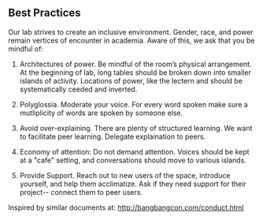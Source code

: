 ## Best Practices

Our lab strives to create an inclusive environment. Gender, race, and power
remain vertices of encounter in academia. Aware of this, we ask that you be
mindful of:

1. Architectures of power. Be mindful of the room’s physical arrangement. At
the beginning of lab, long tables should be broken down into smaller islands
of activity. Locations of power, like the lectern and should be systematically
ceeded and inverted.

2. Polyglossia. Moderate your voice. For every word spoken make sure a
mutliplicity of words are spoken by someone else.

3. Avoid over-explaining. There are plenty of structured learning. We want to
facilitate peer learning. Delegate explaination to peers.

4. Economy of attention: Do not demand attention. Voices should be kept at a
"cafe" setting, and conversations should move to various islands.

5. Provide Support. Reach out to new users of the space, introduce yourself,
and help them acclimatize. Ask if they need support for their project--
connect them to peer users.


Inspired by similar documents at:
http://bangbangcon.com/conduct.html  


